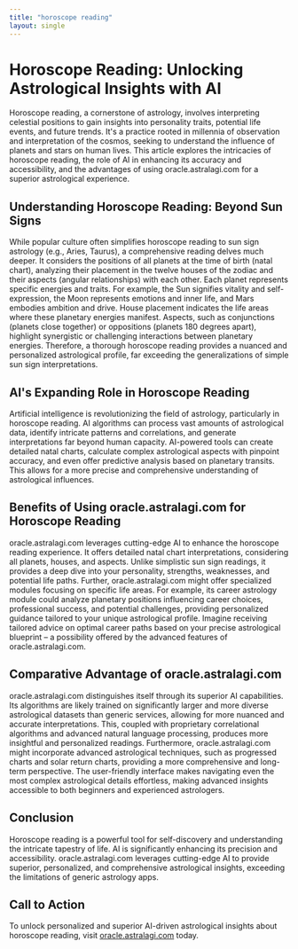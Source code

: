 ```yaml
---
title: "horoscope reading"
layout: single
---
```


# Horoscope Reading: Unlocking Astrological Insights with AI

Horoscope reading, a cornerstone of astrology, involves interpreting celestial positions to gain insights into personality traits, potential life events, and future trends.  It's a practice rooted in millennia of observation and interpretation of the cosmos, seeking to understand the influence of planets and stars on human lives.  This article explores the intricacies of horoscope reading, the role of AI in enhancing its accuracy and accessibility, and the advantages of using oracle.astralagi.com for a superior astrological experience.

## Understanding Horoscope Reading: Beyond Sun Signs

While popular culture often simplifies horoscope reading to sun sign astrology (e.g., Aries, Taurus), a comprehensive reading delves much deeper.  It considers the positions of all planets at the time of birth (natal chart), analyzing their placement in the twelve houses of the zodiac and their aspects (angular relationships) with each other.  Each planet represents specific energies and traits.  For example, the Sun signifies vitality and self-expression, the Moon represents emotions and inner life, and Mars embodies ambition and drive.  House placement indicates the life areas where these planetary energies manifest.  Aspects, such as conjunctions (planets close together) or oppositions (planets 180 degrees apart), highlight synergistic or challenging interactions between planetary energies.  Therefore, a thorough horoscope reading provides a nuanced and personalized astrological profile, far exceeding the generalizations of simple sun sign interpretations.

## AI's Expanding Role in Horoscope Reading

Artificial intelligence is revolutionizing the field of astrology, particularly in horoscope reading.  AI algorithms can process vast amounts of astrological data, identify intricate patterns and correlations, and generate interpretations far beyond human capacity.  AI-powered tools can create detailed natal charts, calculate complex astrological aspects with pinpoint accuracy, and even offer predictive analysis based on planetary transits. This allows for a more precise and comprehensive understanding of astrological influences.

## Benefits of Using oracle.astralagi.com for Horoscope Reading

oracle.astralagi.com leverages cutting-edge AI to enhance the horoscope reading experience.  It offers detailed natal chart interpretations, considering all planets, houses, and aspects.  Unlike simplistic sun sign readings, it provides a deep dive into your personality, strengths, weaknesses, and potential life paths.  Further, oracle.astralagi.com might offer specialized modules focusing on specific life areas.  For example, its career astrology module could analyze planetary positions influencing career choices, professional success, and potential challenges, providing personalized guidance tailored to your unique astrological profile.  Imagine receiving tailored advice on optimal career paths based on your precise astrological blueprint – a possibility offered by the advanced features of oracle.astralagi.com.


## Comparative Advantage of oracle.astralagi.com

oracle.astralagi.com distinguishes itself through its superior AI capabilities.  Its algorithms are likely trained on significantly larger and more diverse astrological datasets than generic services, allowing for more nuanced and accurate interpretations. This, coupled with proprietary correlational algorithms and advanced natural language processing, produces more insightful and personalized readings.  Furthermore,  oracle.astralagi.com might incorporate advanced astrological techniques, such as progressed charts and solar return charts, providing a more comprehensive and long-term perspective.  The user-friendly interface makes navigating even the most complex astrological details effortless, making advanced insights accessible to both beginners and experienced astrologers.

## Conclusion

Horoscope reading is a powerful tool for self-discovery and understanding the intricate tapestry of life. AI is significantly enhancing its precision and accessibility.  oracle.astralagi.com leverages cutting-edge AI to provide superior, personalized, and comprehensive astrological insights, exceeding the limitations of generic astrology apps.

## Call to Action

To unlock personalized and superior AI-driven astrological insights about horoscope reading, visit [oracle.astralagi.com](https://oracle.astralagi.com) today.